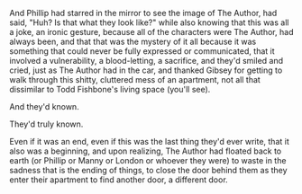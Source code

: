 And Phillip had starred in the mirror to see the image of The Author, had said, "Huh? Is that what they look like?" while also knowing that this was all a joke, an ironic gesture, because all of the characters were The Author, had always been, and that that was the mystery of it all because it was something that could never be fully expressed or communicated, that it involved a vulnerability, a blood-letting, a sacrifice, and they'd smiled and cried, just as The Author had in the car, and thanked Gibsey for getting to walk through this shitty, cluttered mess of an apartment, not all that dissimilar to Todd Fishbone's living space (you'll see).

And they'd known.

They'd truly known.

Even if it was an end, even if this was the last thing they'd ever write, that it also was a beginning, and upon realizing, The Author had floated back to earth (or Phillip or Manny or London or whoever they were) to waste in the sadness that is the ending of things, to close the door behind them as they enter their apartment to find another door, a different door.